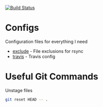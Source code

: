 [![Build Status](https://travis-ci.org/thomaslorentsen/default-configs.svg)](https://travis-ci.org/thomaslorentsen/default-configs)
# Configs
Configuration files for everything I need

- [exclude](exclude) - File exclusions for rsync
- [travis](.travis.yml) - Travis config

# Useful Git Commands
Unstage files
```bash
git reset HEAD -- .
```

